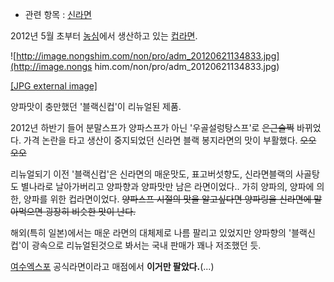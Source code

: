   * 관련 항목 : [신라면](%EC%8B%A0%EB%9D%BC%EB%A9%B4.md)   

2012년 5월 초부터 [농심](%EB%86%8D%EC%8B%AC.md)에서 생산하고 있는
[컵라면](%EC%BB%B5%EB%9D%BC%EB%A9%B4.md).

![http://image.nongshim.com/non/pro/adm_20120621134833.jpg](http://image.nongs
him.com/non/pro/adm_20120621134833.jpg)

[[JPG external
image]](http://image.nongshim.com/non/pro/adm_20120621134833.jpg)

양파맛이 충만했던 '블랙신컵'이 리뉴얼된 제품.

2012년 하반기 들어 분말스프가 양파스프가 아닌 '우골설렁탕스프'로 <del>은근슬쩍</del> 바뀌었다. 가격 논란을 타고 생산이
중지되었던 신라면 블랙 봉지라면의 맛이 부활했다. <del>오오 오오</del>

리뉴얼되기 이전 '블랙신컵'은 신라면의 매운맛도, 표고버섯향도, 신라면블랙의 사골탕도 별나라로 날아가버리고 양파향과 양파맛만 남은
라면이었다.. 가히 양파의, 양파에 의한, 양파를 위한 컵라면이었다. <del>양파스프 시절의 맛을 알고싶다면 양파링을 신라면에 말아먹으면
굉장히 비슷한 맛이 난다.</del>

해외(특히 일본)에서는 매운 라면의 대체제로 나름 팔리고 있었지만 양파향의 '블랙신컵'이 광속으로 리뉴얼된것으로 봐서는 국내 판매가 꽤나
저조했던 듯.

[여수엑스포](%EC%97%AC%EC%88%98%EC%97%91%EC%8A%A4%ED%8F%AC.md) 공식라면이라고 매점에서
**이거만 팔았다.**(...)

